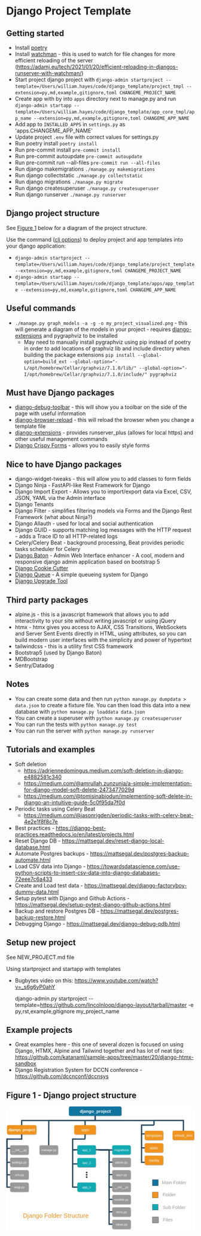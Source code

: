 # Django Project Template


## Getting started

- Install [poetry](https://python-poetry.org/docs/#installation)
- Install [watchman](https://facebook.github.io/watchman/docs/install.html) - this is used to watch for file changes for more efficient reloading of the server (https://adamj.eu/tech/2021/01/20/efficient-reloading-in-djangos-runserver-with-watchman/)
- Start project django project with `django-admin startproject --template=/Users/william.hayes/code/django_template/project_tmpl --extension=py,md,example,gitignore,toml CHANGEME_PROJECT_NAME`
- Create app with by into `apps` directory next to manage.py and run `django-admin startapp --template=/Users/william.hayes/code/django_template/app_core_tmpl/app_name --extension=py,md,example,gitignore,toml CHANGEME_APP_NAME`
- Add app to `INSTALLED_APPS` in `settings.py` as 'apps.CHANGEME_APP_NAME'
- Update project `.env` file with correct values for settings.py
- Run poetry install `poetry install`
- Run pre-commit install `pre-commit install`
- Run pre-commit autoupdate `pre-commit autoupdate`
- Run pre-commit run --all-files `pre-commit run --all-files`
- Run django makemigrations `./manage.py makemigrations`
- Run django collectstatic `./manage.py collectstatic`
- Run django migrations `./manage.py migrate`
- Run django createsuperuser `./manage.py createsuperuser`
- Run django runserver `./manage.py runserver`


## Django project structure

See [Figure 1](#figure_1) below for a diagram of the project structure.

Use the command ([cli options](https://docs.djangoproject.com/en/4.1/ref/django-admin/#startproject)) to deploy project and app templates into your django application:
- `django-admin startproject --template=/Users/william.hayes/code/django_template/project_template --extension=py,md,example,gitignore,toml CHANGEME_PROJECT_NAME`
- `django-admin startapp --template=/Users/william.hayes/code/django_template/apps/app_template --extension=py,md,example,gitignore,toml CHANGEME_APP_NAME`


## Useful commands

  - `./manage.py graph_models -a -g -o my_project_visualized.png` - this will generate a diagram of the models in your project - requires [django-extensions](https://django-extensions.readthedocs.io/en/latest/graph_models.html) and pygraphviz to be installed
    - May need to manually install pygraphviz using pip instead of poetry in order to add locations of graphviz lib and include directory when building the package extensions
`pip install --global-option=build_ext --global-option="-L/opt/homebrew/Cellar/graphviz/7.1.0/lib/" --global-option="-I/opt/homebrew/Cellar/graphviz/7.1.0/include/" pygraphviz`



## Must have Django packages

- [django-debug-toolbar](https://django-debug-toolbar.readthedocs.io/en/latest/) - this will show you a toolbar on the side of the page with useful information
- [django-browser-reload](https://github.com/adamchainz/django-browser-reload) - this will reload the browser when you change a template file
- [django-extensions](https://django-extensions.readthedocs.io/en/latest/index.html) - provides runserver_plus (allows for local https) and other useful management commands
- [Django Crispy Forms](https://django-crispy-forms.readthedocs.io/en/latest/index.html) - allows you to easily style forms

## Nice to have Django packages

- django-widget-tweaks - this will allow you to add classes to form fields
- Django Ninja - FastAPI-like Rest Framework for Django
- Django Import Export - Allows you to import/export data via Excel, CSV, JSON, YAML via the Admin interface
- Django Tenants
- Django Filter - simplifies filtering models via Forms and the Django Rest Framework (what about Ninja?)
- Django Allauth - used for local and social authentication
- Django GUID - supports matching log messages with the HTTP request - adds a Trace ID to all HTTP-related logs
- Celery/Celery Beat - background processing, Beat provides periodic tasks scheduler for Celery
- [Django Baton](https://django-baton.readthedocs.io/en/latest/) - Admin Web Interface enhancer - A cool, modern and responsive django admin application based on bootstrap 5
- [Django Cookie Cutter](https://cookiecutter-django.readthedocs.io/en/latest/index.html)
- [Django Queue](https://django-queue.readthedocs.io/en/latest/) - A simple queueing system for Django
- [Django Upgrade Tool](https://github.com/adamchainz/django-upgrade)

## Third party packages

- alpine.js - this is a javascript framework that allows you to add interactivity to your site without writing javascript or using jQuery
- htmx - htmx gives you access to AJAX, CSS Transitions, WebSockets and Server Sent Events directly in HTML, using attributes, so you can build modern user interfaces with the simplicity and power of hypertext
- tailwindcss - this is a utility first CSS framework
- Bootstrap5 (used by Django Baton)
- MDBootstrap
- Sentry/Datadog

## Notes

- You can create some data and then run `python manage.py dumpdata > data.json` to create a fixture file. You can then load this data into a new database with `python manage.py loaddata data.json`
- You can create a superuser with `python manage.py createsuperuser`
- You can run the tests with `python manage.py test`
- You can run the server with `python manage.py runserver`

## Tutorials and examples

- Soft deletion
  - https://adriennedomingus.medium.com/soft-deletion-in-django-e4882581c340
  - https://medium.com/@amrullah.zunzunia/a-simple-implementation-for-django-model-soft-delete-2473477029d
  - https://medium.com/@tomisinabiodun/implementing-soft-delete-in-django-an-intuitive-guide-5c0f95da7f0d
- Periodic tasks using Celery Beat
  - https://medium.com/@jasonrigden/periodic-tasks-with-celery-beat-4e2e1f8f8c7e
- Best practices - https://django-best-practices.readthedocs.io/en/latest/projects.html
- Reset Django DB - https://mattsegal.dev/reset-django-local-database.html
- Automate Postgres backups - https://mattsegal.dev/postgres-backup-automate.html
- Load CSV data into Django - https://towardsdatascience.com/use-python-scripts-to-insert-csv-data-into-django-databases-72eee7c6a433
- Create and Load test data - https://mattsegal.dev/django-factoryboy-dummy-data.html
- Setup pytest with Django and Github Actions - https://mattsegal.dev/setup-pytest-django-github-actions.html
- Backup and restore Postgres DB - https://mattsegal.dev/postgres-backup-restore.html
- Debugging Django - https://mattsegal.dev/django-debug-pdb.html

## Setup new project

See NEW_PROJECT.md file

Using startproject and startapp with templates

- Bugbytes video on this: https://www.youtube.com/watch?v=_s6g6yP0ahY


    django-admin.py startproject --template=https://github.com/lincolnloop/django-layout/tarball/master -e py,rst,example,gitignore my_project_name


## Example projects

- Great examples here - this one of several dozen is focused on using Django, HTMX, Alpine and Tailwind together and has lot of neat tips: https://github.com/katanaml/sample-apps/tree/master/20/django-htmx-sandbox
- Django Registration System for DCCN conference - https://github.com/dccnconf/dccnsys


## <a name="figure_1">Figure 1 - Django project structure</a>

<img src="project_tmpl/media/django_project_structure.webp" alt="drawing" width="800"/>
